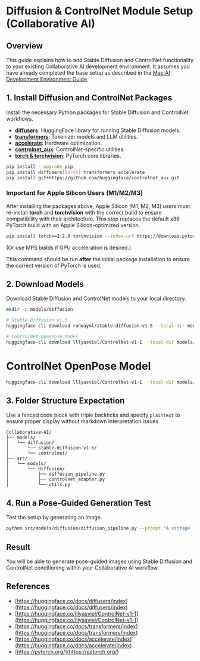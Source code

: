 # Diffusion & ControlNet Module Setup (Collaborative AI)

## Overview

This guide explains how to add Stable Diffusion and ControlNet functionality to your existing Collaborative AI development environment. It assumes you have already completed the base setup as described in the [Mac AI Development Environment Guide](mac_ai_dev_environment_setup.md).

## 1. Install Diffusion and ControlNet Packages

Install the necessary Python packages for Stable Diffusion and ControlNet workflows.

* **[diffusers](https://huggingface.co/docs/diffusers/index)**: HuggingFace library for running Stable Diffusion models.
* **[transformers](https://huggingface.co/docs/transformers/index)**: Tokenizer models and LLM utilities.
* **[accelerate](https://huggingface.co/docs/accelerate/index)**: Hardware optimization.
* **[controlnet\_aux](https://github.com/lllyasviel/ControlNet)**: ControlNet-specific utilities.
* **[torch & torchvision](https://pytorch.org/)**: PyTorch core libraries.

```bash
pip install --upgrade pip
pip install diffusers[torch] transformers accelerate
pip install git+https://github.com/huggingface/controlnet_aux.git
```

### Important for Apple Silicon Users (M1/M2/M3)

After installing the packages above, Apple Silicon (M1, M2, M3) users must re-install **torch** and **torchvision** with the correct build to ensure compatibility with their architecture. This step replaces the default x86 PyTorch build with an Apple Silicon-optimized version.

```bash
pip install torch==2.2.0 torchvision --index-url https://download.pytorch.org/whl/cpu
```

(Or use MPS builds if GPU acceleration is desired.)

This command should be run **after** the initial package installation to ensure the correct version of PyTorch is used.

## 2. Download Models

Download Stable Diffusion and ControlNet models to your local directory.

```bash
mkdir -p models/diffusion

# Stable Diffusion v1.5
huggingface-cli download runwayml/stable-diffusion-v1-5 --local-dir models/diffusion/stable-diffusion-v1-5

# ControlNet OpenPose Model
huggingface-cli download lllyasviel/ControlNet-v1-1 --local-dir models/diffusion/controlnet
```

# ControlNet OpenPose Model

```bash
huggingface-cli download lllyasviel/ControlNet-v1-1 --local-dir models/diffusion/controlnet

```

## 3. Folder Structure Expectation

Use a fenced code block with triple backticks and specify `plaintext` to ensure proper display without markdown interpretation issues.

```plaintext
Collaborative-AI/
├── models/
│   └── diffusion/
│       └── stable-diffusion-v1-5/
│       └── controlnet/
├── src/
│   └── models/
│       └── diffusion/
│           ├── diffusion_pipeline.py
│           ├── controlnet_adapter.py
│           └── utils.py
```

## 4. Run a Pose-Guided Generation Test

Test the setup by generating an image.

```bash
python src/models/diffusion/diffusion_pipeline.py --prompt "A vintage illustration of a red-haired princess" --pose_image path/to/pose_reference.png
```

## Result

You will be able to generate pose-guided images using Stable Diffusion and ControlNet conditioning within your Collaborative AI workflow.

## References

* [https://huggingface.co/docs/diffusers/index](https://huggingface.co/docs/diffusers/index)
* [https://huggingface.co/lllyasviel/ControlNet-v1-1](https://huggingface.co/lllyasviel/ControlNet-v1-1)
* [https://huggingface.co/docs/transformers/index](https://huggingface.co/docs/transformers/index)
* [https://huggingface.co/docs/accelerate/index](https://huggingface.co/docs/accelerate/index)
* [https://pytorch.org/](https://pytorch.org/)
